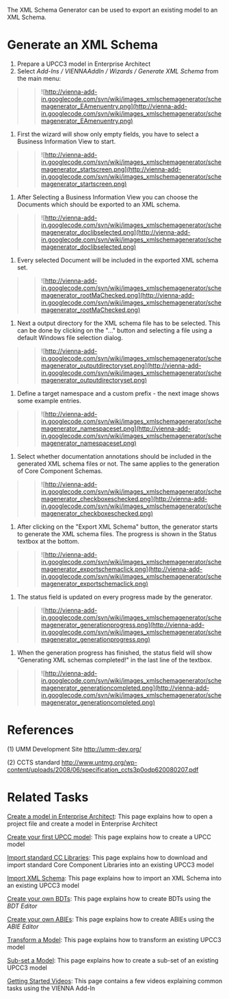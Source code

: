 The XML Schema Generator can be used to export an existing model to an XML Schema.

# Generate an XML Schema #
  1. Prepare a UPCC3 model in Enterprise Architect
  1. Select _Add-Ins / VIENNAAddIn / Wizards / Generate XML Schema_ from the main menu:
> > ![http://vienna-add-in.googlecode.com/svn/wiki/images_xmlschemagenerator/schemagenerator_EAmenuentry.png](http://vienna-add-in.googlecode.com/svn/wiki/images_xmlschemagenerator/schemagenerator_EAmenuentry.png)
  1. First the wizard will show only empty fields, you have to select a Business Information View to start.
> > ![http://vienna-add-in.googlecode.com/svn/wiki/images_xmlschemagenerator/schemagenerator_startscreen.png](http://vienna-add-in.googlecode.com/svn/wiki/images_xmlschemagenerator/schemagenerator_startscreen.png)
  1. After Selecting a Business Information View you can choose the Documents which should be exported to an XML schema.
> > ![http://vienna-add-in.googlecode.com/svn/wiki/images_xmlschemagenerator/schemagenerator_doclibselected.png](http://vienna-add-in.googlecode.com/svn/wiki/images_xmlschemagenerator/schemagenerator_doclibselected.png)
  1. Every selected Document will be included in the exported XML schema set.
> > ![http://vienna-add-in.googlecode.com/svn/wiki/images_xmlschemagenerator/schemagenerator_rootMaChecked.png](http://vienna-add-in.googlecode.com/svn/wiki/images_xmlschemagenerator/schemagenerator_rootMaChecked.png)
  1. Next a output directory for the XML schema file has to be selected. This can be done by clicking on the "..." button and selecting a file using a default Windows file selection dialog.
> > ![http://vienna-add-in.googlecode.com/svn/wiki/images_xmlschemagenerator/schemagenerator_outputdirectoryset.png](http://vienna-add-in.googlecode.com/svn/wiki/images_xmlschemagenerator/schemagenerator_outputdirectoryset.png)
  1. Define a target namespace and a custom prefix - the next image shows some example entries.
> > ![http://vienna-add-in.googlecode.com/svn/wiki/images_xmlschemagenerator/schemagenerator_namespaceset.png](http://vienna-add-in.googlecode.com/svn/wiki/images_xmlschemagenerator/schemagenerator_namespaceset.png)
  1. Select whether documentation annotations should be included in the generated XML schema files or not. The same applies to the generation of Core Component Schemas.
> > ![http://vienna-add-in.googlecode.com/svn/wiki/images_xmlschemagenerator/schemagenerator_checkboxeschecked.png](http://vienna-add-in.googlecode.com/svn/wiki/images_xmlschemagenerator/schemagenerator_checkboxeschecked.png)
  1. After clicking on the "Export XML Schema" button, the generator starts to generate the XML schema files. The progress is shown in the Status textbox at the bottom.
> > ![http://vienna-add-in.googlecode.com/svn/wiki/images_xmlschemagenerator/schemagenerator_exportschemaclick.png](http://vienna-add-in.googlecode.com/svn/wiki/images_xmlschemagenerator/schemagenerator_exportschemaclick.png)
  1. The status field is updated on every progress made by the generator.
> > ![http://vienna-add-in.googlecode.com/svn/wiki/images_xmlschemagenerator/schemagenerator_generationprogress.png](http://vienna-add-in.googlecode.com/svn/wiki/images_xmlschemagenerator/schemagenerator_generationprogress.png)
  1. When the generation progress has finished, the status field will show "Generating XML schemas completed!" in the last line of the textbox.
> > ![http://vienna-add-in.googlecode.com/svn/wiki/images_xmlschemagenerator/schemagenerator_generationcompleted.png](http://vienna-add-in.googlecode.com/svn/wiki/images_xmlschemagenerator/schemagenerator_generationcompleted.png)

# References #
(1) UMM Development Site http://umm-dev.org/

(2) CCTS standard http://www.untmg.org/wp-content/uploads/2008/06/specification_ccts3p0odp620080207.pdf

# Related Tasks #
[Create a model in Enterprise Architect](CreateaModelinEA.md): This page explains how to open a project file and create a model in Enterprise Architect

[Create your first UPCC model](CreateaUpccModel.md): This page explains how to create a UPCC model

[Import standard CC Libraries](ImportStandardCCLibraries.md): This page explains how to download and import standard Core Component Libraries into an existing UPCC3 model

[Import XML Schema](XmlSchemaImporter.md): This page explains how to import an XML Schema into an existing UPCC3 model

[Create your own BDTs](CreateyourownBdts.md): This page explains how to create BDTs using the _BDT Editor_

[Create your own ABIEs](CreateyourownAbies.md): This page explains how to create ABIEs using the _ABIE Editor_

[Transform a Model](TransformerWizard.md): This page explains how to transform an existing UPCC3 model

[Sub-set a Model](SubsettingWizard.md): This page explains how to create a sub-set of an existing UPCC3 model

[Getting Started Videos](GettingStartedVideos.md): This page contains a few videos explaining common tasks using the VIENNA Add-In